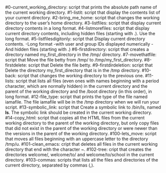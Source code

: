 #0-current_working_directory:
script that prints the absolute path name of the current working directory.
#1-listit:
script that display the contents list of your current directory.
#2-bring_me_home:
script that changes the working directory to the user’s home directory.
#3-listfiles:
script that display current directory contents in a long format.
#4-listmorefiles:
script that display current directory contents, including hidden files (starting with .). Use the long format.
#5-listfilesdigitonly:
script that Display current directory contents.
	-Long format
	-with user and group IDs displayed numerically
	-And hidden files (starting with .)
#6-firstdirectory:
script that creates a directory named my_first_directory in the /tmp/ directory.
#7-movethatfile:
script that Move the file betty from /tmp/ to /tmp/my_first_directory.
#8-firstdelete:
script that Delete the file betty.
#9-firstdirdeletion:
script that Delete the directory my_first_directory that is in the /tmp directory.
#10-back:
script that changes the working directory to the previous one.
#11-lists:
script that lists all files (even ones with names beginning with a period character, which are normally hidden) in the current directory and the parent of the working directory and the /boot directory (in this order), in long format.
#12-file_type:
script that prints the type of the file named iamafile. The file iamafile will be in the /tmp directory when we will run your script.
#13-symbolic_link:
script that Create a symbolic link to /bin/ls, named __ls__. The symbolic link should be created in the current working directory.
#14-copy_html:
script that copies all the HTML files from the current working directory to the parent of the working directory, but only copy files that did not exist in the parent of the working directory or were newer than the versions in the parent of the working directory.
#100-lets_move:
script that moves all files beginning with an uppercase letter to the directory /tmp/u.
#101-clean_emacs:
cript that deletes all files in the current working directory that end with the character ~.
#102-tree:
cript that creates the directories welcome/, welcome/to/ and welcome/to/school in the current directory.
#103-commas:
scripts that lists all the files and directories of the current directory, separated by commas (,).
